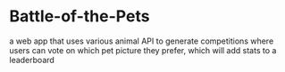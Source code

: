 # Battle-of-the-Pets
a web app that uses various animal API to generate competitions where users can vote on which pet picture they prefer, which will add stats to a leaderboard
